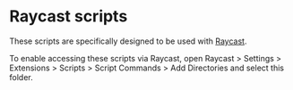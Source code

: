 # Raycast scripts

These scripts are specifically designed to be used with [Raycast](https://raycast.com/).

To enable accessing these scripts via Raycast, open Raycast > Settings >
Extensions > Scripts > Script Commands > Add Directories and select this folder.
